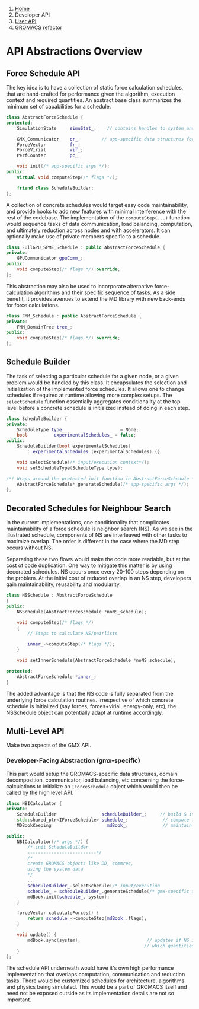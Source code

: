 <nav aria-label="breadcrumb">
  <ol class="breadcrumb">
    <li class="breadcrumb-item"><a href="/molecular_dynamics/">Home</a></li>
    <li class="breadcrumb-item active" aria-current="page">Developer API</a></li>
    <li class="breadcrumb-item"><a href="/molecular_dynamics/user/">User API</a></li>
    <li class="breadcrumb-item"><a href="/molecular_dynamics/gromacs/">GROMACS refactor</a></li>
  </ol>
</nav>


# API Abstractions Overview

## Force Schedule API

The key idea is to have a collection of static force calculation schedules, that are hand-crafted for performance given the algorithm, execution context and required quantities. An abstract base class summarizes the minimum set of capabilities for a schedule.

```c++
class AbstractForceSchedule {
protected:
    SimulationState     simuStat_;    // contains handles to system and state variables

    GMX_Communicator    cr_;        // app-specific data structures for internal tasks
    ForceVector         fr_;
    ForceVirial         vir_;
    PerfCounter         pc_;

    void init(/* app-specific args */);
public:
    virtual void computeStep(/* flags */);

    friend class ScheduleBuilder;
};
```

A collection of concrete schedules would target easy code maintainability, and provide hooks to add new features with minimal interference with the rest of the codebase. The implementation of the `computeStep(...)` function would sequence tasks of data communication, load balancing, computation, and ultimately reduction across nodes and with accelerators. It can optionally make use of private members specific to a schedule.

```c++
class FullGPU_SPME_Schedule : public AbstractForceSchedule {
private:
    GPUCommunicator gpuComm_;
public:
    void computeStep(/* flags */) override;
};
```

This abstraction may also be used to incorporate alternative force-calculation algorithms and their specific sequence of tasks. As a side benefit, it provides avenues to extend the MD library with new back-ends for force calculations.

```c++
class FMM_Schedule : public AbstractForceSchedule {
private:
    FMM_DomainTree tree_;
public:
    void computeStep(/* flags */) override;
};
```



## Schedule Builder

The task of selecting a particular schedule for a given node, or a given problem would be handled by this class. It encapsulates the selection and initialization of the implemented force schedules. It allows one to change schedules if required at runtime allowing more complex setups. The `selectSchedule` function essentially aggregates conditionality at the top level before a concrete schedule is initialized instead of doing in each step.

```c++
class ScheduleBuilder {
private:
    ScheduleType type_                     = None;
    bool          experimentalSchedules_ = false;
public:
    ScheduleBuilder(bool experimentalSchedules)
        : experimentalSchedules_(experimentalSchedules) {}

    void selectSchedule(/* input/execution context*/);
    void setScheduleType(ScheduleType type);

/*! Wraps around the protected init function in AbstractForceSchedule */
    AbstractForceSchedule* generateSchedule(/* app-specific args */);
};
```



## Decorated Schedules for Neighbour Search

In the current implementations, one conditionality that complicates maintainability of a force schedule is neighbor search (NS). As we see in the illustrated schedule, components of NS are interleaved with other tasks to maximize overlap. The order is different in the case where the MD step occurs without NS.

Separating these two flows would make the code more readable, but at the cost of code duplication. One way to mitigate this matter is by using decorated schedules. NS occurs once every 20-100 steps depending on the problem. At the initial cost of reduced overlap in an NS step, developers gain maintainability, reusability and modularity.

```c++
class NSSchedule : AbstractForceSchedule
{
public:
    NSSchedule(AbstractForceSchedule *noNS_schedule);

    void computeStep(/* flags */)
    {
        // Steps to calculate NS/pairlists

        inner_->computeStep(/* flags */);
    }

    void setInnerSchedule(AbstractForceSchedule *noNS_schedule);

protected:
    AbstractForceSchedule *inner_;
}
```

The added advantage is that the NS code is fully separated from the underlying force calculation routines. Irrespective of which concrete schedule is initialized (say forces, forces+virial, energy-only, etc), the NSSchedule object can potentially adapt at runtime accordingly.

## Multi-Level API

Make two aspects of the GMX API.

### Developer-Facing Abstraction (gmx-specific)

This part would setup the GROMACS-specific data structures, domain decomposition, communicator, load balancing, etc concerning the force-calculations to initialize an `IForceSchedule` object which would then be called by the high level API.

```c++
class NBICalculator {
private:
    ScheduleBuilder                 scheduleBuilder_;     // build & init schedules
    std::shared_ptr<IForceSchedule> schedule_;             // compute forces/energy/potential
    MDBookKeeping                     mdBook_;             // maintain flags on DD, NS, etc

public:
    NBICalculator(/* args */) {
        /* init ScheduleBuilder
        --------------------------*/
        /*
        create GROMACS objects like DD, commrec,
        using the system data
        */
        ...
        scheduleBuilder_.selectSchedule(/* input/execution             context*/);
        schedule_ = scheduleBuilder_.generateSchedule(/* gmx-specific args */);
        mdBook.init(schedule_, system);
    }

    forceVector calculateForces() {
        return schedule_->computeStep(mdBook_.flags);
    }

    void update() {
        mdBook.sync(system);                         // updates if NS is needed, sets flags
                                                    // which quantities need to be computed
    }
};
```

The schedule API underneath would have it's own high performance implementation that overlaps computation, communication and reduction tasks. There would be customized schedules for architecture. algorithms and physics being simulated. This would be a part of GROMACS itself and need not be exposed outside as its implementation details are not so important.